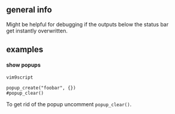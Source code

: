 ## general info

Might be helpful for debugging if the outputs below the status bar \
get instantly overwritten.

## examples

#### show popups

```
vim9script

popup_create("foobar", {})
#popup_clear()
```
To get rid of the popup uncomment `popup_clear()`.
